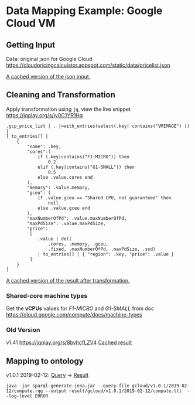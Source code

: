 # Data Mapping Example: Google Cloud VM
## Getting Input
Data: original json for Google Cloud
https://cloudpricingcalculator.appspot.com/static/data/pricelist.json

[A cached version of the json input.](../data/gcloud/v1.62.json)

## Cleaning and Transformation
Apply transformation using `jq`, view the live snippet https://jqplay.org/s/iy0C1YR1Hq
```
.gcp_price_list | . |=with_entries(select(.key| contains("VMIMAGE") )) | 
[ to_entries[] | 
    {
        "name": .key,
        "cores":(
            if (.key|contains("F1-MICRO")) then
                0.2 
            elif (.key|contains("G1-SMALL")) then
                0.5
            else .value.cores end
        ),
        "memory": .value.memory,
        "gceu": (
            if .value.gceu == "Shared CPU, not guaranteed" then
                null
            else .value.gceu end
        ),
        "maxNumberOfPd": .value.maxNumberOfPd,
        "maxPdSize": .value.maxPdSize,
        "price": 
         [ 
            .value | del(
                .cores, .memory, .gceu,
                .fixed, .maxNumberOfPd, .maxPdSize, .ssd)
            | to_entries[] | { "region": .key, "price": .value }
         ] 
    } 
]
```
[A cached version of the result after transformation.](../jq/gcloud/v1.62/compute.json)

### Shared-core machine types
Get the **vCPUs** values for *F1-MICRO* and *G1-SMALL*
from doc https://cloud.google.com/compute/docs/machine-types

### Old Version
v1.41 https://jqplay.org/s/8bvhcfLZV4 [Cached result](../jq/gcloud/v1.41/vm.json)

## Mapping to ontology
v1.0.1 2019-02-12:
[Query](../sparql-generate/gcloud/v1.0.1/2019-02-12/compute.rqg) ->
[Result](../sparql-generate/result/gcloud/v1.0.1/2019-02-12/compute.ttl)
```
java -jar sparql-generate-jena.jar --query-file gcloud/v1.0.1/2019-02-12/compute.rqg --output result/gcloud/v1.0.1/2019-02-12/compute.ttl  --log-level ERROR 
```


